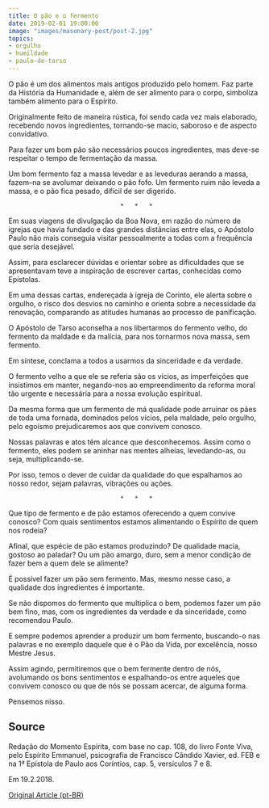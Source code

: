 ```yaml
---
title: O pão e o fermento
date: 2019-02-01 19:00:00
image: "images/masonary-post/post-2.jpg"
topics: 
- orgulho
- humildade
- paulo-de-tarso
---
```


O pão é um dos alimentos mais antigos produzido pelo homem. Faz parte da
História da Humanidade e, além de ser alimento para o corpo, simboliza também
alimento para o Espírito.

Originalmente feito de maneira rústica, foi sendo cada vez mais elaborado,
recebendo novos ingredientes, tornando-se macio, saboroso e de aspecto
convidativo.

Para fazer um bom pão são necessários poucos ingredientes, mas deve-se
respeitar o tempo de fermentação da massa.

Um bom fermento faz a massa levedar e as leveduras aerando a massa, fazem–na se
avolumar deixando o pão fofo. Um fermento ruim não leveda a massa, e o pão fica
pesado, difícil de ser digerido.

                                   *   *   *

Em suas viagens de divulgação da Boa Nova, em razão do número de igrejas que
havia fundado e das grandes distâncias entre elas, o Apóstolo Paulo não mais
conseguia visitar pessoalmente a todas com a frequência que seria desejável.

Assim, para esclarecer dúvidas e orientar sobre as dificuldades que se
apresentavam teve a inspiração de escrever cartas, conhecidas como Epístolas.

Em uma dessas cartas, endereçada à igreja de Corinto, ele alerta sobre o
orgulho, o risco dos desvios no caminho e orienta sobre a necessidade da
renovação, comparando as atitudes humanas ao processo de panificação.

O Apóstolo de Tarso aconselha a nos libertarmos do fermento velho, do fermento
da maldade e da malícia, para nos tornarmos nova massa, sem fermento.

Em síntese, conclama a todos a usarmos da sinceridade e da verdade.

O fermento velho a que ele se referia são os vícios, as imperfeições que
insistimos em manter, negando-nos ao empreendimento da reforma moral tão
urgente e necessária para a nossa evolução espiritual.

Da mesma forma que um fermento de má qualidade pode arruinar os pães de toda
uma fornada, dominados pelos vícios, pela maldade, pelo orgulho, pelo egoísmo
prejudicaremos aos que convivem conosco.

Nossas palavras e atos têm alcance que desconhecemos. Assim como o fermento,
eles podem se aninhar nas mentes alheias, levedando-as, ou seja,
multiplicando-se.

Por isso, temos o dever de cuidar da qualidade do que espalhamos ao nosso
redor, sejam palavras, vibrações ou ações.

                                   *   *   *

Que tipo de fermento e de pão estamos oferecendo a quem convive conosco? Com
quais sentimentos estamos alimentando o Espírito de quem nos rodeia?

Afinal, que espécie de pão estamos produzindo? De qualidade macia, gostoso ao
paladar? Ou um pão amargo, duro, sem a menor condição de fazer bem a quem dele
se alimente?

É possível fazer um pão sem fermento. Mas, mesmo nesse caso, a qualidade dos
ingredientes é importante.

Se não dispomos do fermento que multiplica o bem, podemos fazer um pão bem
fino, mas, com os ingredientes da verdade e da sinceridade, como recomendou
Paulo.

E sempre podemos aprender a produzir um bom fermento, buscando-o nas palavras e
no exemplo daquele que é o Pão da Vida, por excelência, nosso Mestre Jesus.

Assim agindo, permitiremos que o bem fermente dentro de nós, avolumando os bons
sentimentos e espalhando-os entre aqueles que convivem conosco ou que de nós se
possam acercar, de alguma forma.

Pensemos nisso.

## Source
Redação do Momento Espírita, com base no cap. 108,
do livro Fonte Viva, pelo Espírito Emmanuel, psicografia
de Francisco Cândido Xavier, ed. FEB e na
1ª Epístola de Paulo aos Coríntios, cap. 5, versículos 7 e 8.

Em 19.2.2018.

[Original Article (pt-BR)](http://momento.com.br/pt/ler_texto.php?id=5349)

